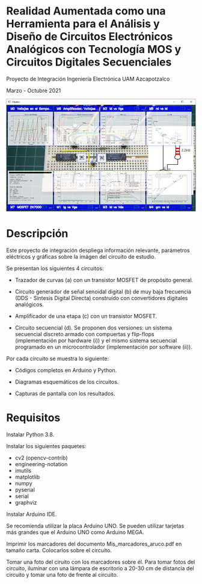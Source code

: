 # Realidad Aumentada como una Herramienta para el Análisis y Diseño de Circuitos Electrónicos Analógicos con Tecnología MOS y Circuitos Digitales Secuenciales

Proyecto de Integración Ingeniería Electrónica UAM Azcapotzalco

Marzo - Octubre 2021

![Graficas sobre circuito](https://github.com/ferdan/CircuitosElectronicosRealidadAumentada/blob/main/03%20Amplificador%20de%20una%20etapa%20(c)/Capturas%20de%20pantalla/AR02.png?raw=true)

# Descripción


Este proyecto de integración despliega información relevante, parámetros eléctricos y gráficas sobre la imágen del circuito de estudio. 

Se presentan los siguientes 4 circuitos:

 - Trazador de curvas (a) con un transistor MOSFET de propósito general.

 - Circuito generador de señal senoidal digital (b) de muy baja frecuencia (DDS - Síntesis Digital Directa) construido con convertidores digitales analógicos.

 - Amplificador de una etapa (c) con un transistor MOSFET.

 - Circuito secuencial (d). Se proponen dos versiones: un sistema secuencial discreto armado con compuertas y flip-flops (implementación por hardware (i)) y el mismo sistema secuencial programado en un microcontrolador (implementación por software (ii)).


Por cada circuito se muestra lo siguiente:

 - Códigos completos en Arduino y Python. 

 - Diagramas esquemáticos de los circuitos. 

 - Capturas de pantalla con los resultados. 


# Requisitos


Instalar Python 3.8. 

Instalar los siguientes paquetes: 

 - cv2 (opencv-contrib)
 - engineering-notation
 - imutils
 - matplotlib
 - numpy
 - pyserial
 - serial
 - graphviz

Instalar Arduino IDE. 

Se recomienda utilizar la placa Arduino UNO. Se pueden utilizar tarjetas más grandes que el Arduino UNO como Arduino MEGA. 

Imprimir los marcadores del documento Mis_marcadores_aruco.pdf en tamaño carta. Colocarlos sobre el circuito. 

Tomar una foto del ciruito con los marcadores sobre él. Para tomar fotos del circuito, iluminar con una lámpara de escritorio a 20-30 cm de distancia del circuito y tomar una foto de frente al circuito. 

